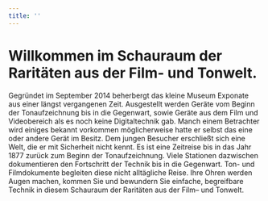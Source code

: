 ```yaml
---
title: ''
---
```


# Willkommen im Schauraum der Raritäten aus der Film- und Tonwelt.

Gegründet im September 2014 beherbergt das kleine Museum Exponate aus einer längst vergangenen Zeit. Ausgestellt werden Geräte vom Beginn der Tonaufzeichnung bis in die Gegenwart, sowie Geräte aus dem Film und Videobereich als es noch keine Digitaltechnik gab. Manch einem Betrachter wird einiges bekannt vorkommen möglicherweise hatte er selbst das eine oder andere Gerät im Besitz. Dem jungen Besucher erschließt sich eine Welt, die er mit Sicherheit nicht kennt. Es ist eine Zeitreise bis in das Jahr 1877 zurück zum Beginn der Tonaufzeichnung. Viele Stationen dazwischen dokumentieren den Fortschritt der Technik bis in die Gegenwart. Ton- und Filmdokumente begleiten diese nicht alltägliche Reise. Ihre Ohren werden Augen machen, kommen Sie und bewundern Sie einfache, begreifbare Technik in diesem Schauraum der Raritäten aus der Film– und Tonwelt.

